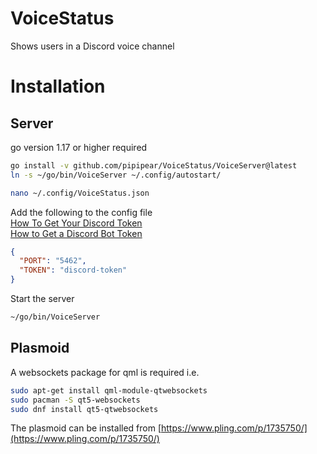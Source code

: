 # VoiceStatus
Shows users in a Discord voice channel

# Installation
## Server
go version 1.17 or higher required
```bash
go install -v github.com/pipipear/VoiceStatus/VoiceServer@latest
ln -s ~/go/bin/VoiceServer ~/.config/autostart/

nano ~/.config/VoiceStatus.json
```
Add the following to the config file  
[How To Get Your Discord Token](https://pcstrike.com/how-to-get-discord-token/#:~:text=Right%2Dclick%20the%20value%20on,edit%20value%2C%20then%20copy%20it.)  
[How to Get a Discord Bot Token](https://www.writebots.com/discord-bot-token/#:~:text=You%E2%80%99ll%20also%20see%20a%20%E2%80%9CToken%E2%80%9D%20and%20a%20blue%20link%20you%20can%20click%20called%20%E2%80%9CClick%20to%20Reveal%20Token%E2%80%9D)
```json
{
  "PORT": "5462",
  "TOKEN": "discord-token"
}
```
Start the server
```bash
~/go/bin/VoiceServer
```

## Plasmoid
A websockets package for qml is required i.e.
```bash
sudo apt-get install qml-module-qtwebsockets
sudo pacman -S qt5-websockets
sudo dnf install qt5-qtwebsockets
```
The plasmoid can be installed from [https://www.pling.com/p/1735750/](https://www.pling.com/p/1735750/)
